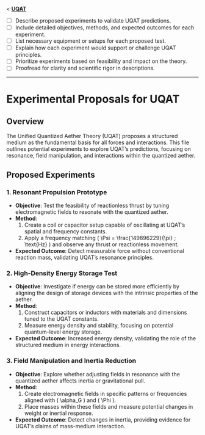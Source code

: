 <  **[UQAT](../README.md)**

<!-- TODO List for Proposals.md -->
- [ ] Describe proposed experiments to validate UQAT predictions.
- [ ] Include detailed objectives, methods, and expected outcomes for each experiment.
- [ ] List necessary equipment or setups for each proposed test.
- [ ] Explain how each experiment would support or challenge UQAT principles.
- [ ] Prioritize experiments based on feasibility and impact on the theory.
- [ ] Proofread for clarity and scientific rigor in descriptions.

---

# Experimental Proposals for UQAT

## Overview
The Unified Quantized Aether Theory (UQAT) proposes a structured medium as the fundamental basis for all forces and interactions. This file outlines potential experiments to explore UQAT’s predictions, focusing on resonance, field manipulation, and interactions within the quantized aether.

## Proposed Experiments

### 1. **Resonant Propulsion Prototype**
   - **Objective**: Test the feasibility of reactionless thrust by tuning electromagnetic fields to resonate with the quantized aether.
   - **Method**:
     1. Create a coil or capacitor setup capable of oscillating at UQAT’s spatial and frequency constants.
     2. Apply a frequency matching \( \Psi = \frac{149896229}{\pi} \; \text{Hz} \) and observe any thrust or reactionless movement.
   - **Expected Outcome**: Detect measurable force without conventional reaction mass, validating UQAT’s resonance principles.

### 2. **High-Density Energy Storage Test**
   - **Objective**: Investigate if energy can be stored more efficiently by aligning the design of storage devices with the intrinsic properties of the aether.
   - **Method**:
     1. Construct capacitors or inductors with materials and dimensions tuned to the UQAT constants.
     2. Measure energy density and stability, focusing on potential quantum-level energy storage.
   - **Expected Outcome**: Increased energy density, validating the role of the structured medium in energy interactions.

### 3. **Field Manipulation and Inertia Reduction**
   - **Objective**: Explore whether adjusting fields in resonance with the quantized aether affects inertia or gravitational pull.
   - **Method**:
     1. Create electromagnetic fields in specific patterns or frequencies aligned with \( \alpha_G \) and \( \Phi \).
     2. Place masses within these fields and measure potential changes in weight or inertial response.
   - **Expected Outcome**: Detect changes in inertia, providing evidence for UQAT’s claims of mass-medium interaction.

